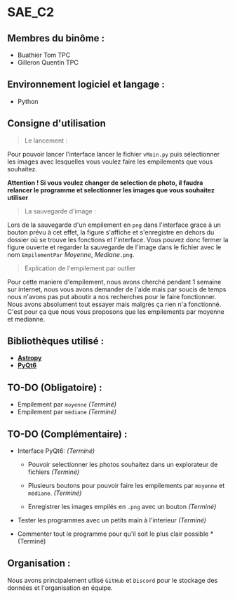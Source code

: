 # SAE_C2

## Membres du binôme : 

* Buathier Tom TPC
* Gilleron Quentin TPC

## Environnement logiciel et langage : 

* Python

## Consigne d'utilisation

> Le lancement :

Pour pouvoir lancer l'interface lancer le fichier `vMain.py` puis sélectionner les images avec lesquelles vous voulez faire les empilements que vous souhaitez.

**Attention ! Si vous voulez changer de selection de photo, il faudra relancer le programme et selectionner les images que vous souhaitez utiliser**

> La sauvegarde d'image :

Lors de la sauvegarde d'un empilement en `png` dans l'interface grace à un bouton prévu à cet effet, la figure s'affiche et s'enregistre en dehors du dossier où se trouve les fonctions et l'interface. Vous pouvez donc fermer la figure ouverte et regarder la sauvegarde de l'image dans le fichier avec le nom `EmpilementPar` *Moyenne*, *Mediane*`.png`.

> Explication de l'empilement par outlier

Pour cette maniere d'empilement, nous avons cherché pendant 1 semaine sur internet, nous vous avons demander de l'aide mais par soucis de temps nous n'avons pas put aboutir a nos recherches pour le faire fonctionner. Nous avons absolument tout essayer mais malgrès ça rien n'a fonctionné. C'est pour ça que nous vous proposons que les empilements par moyenne et medianne.

## Bibliothèques utilisé : 

* **[Astropy](https://www.astropy.org/)**
* **[PyQt6](https://www.riverbankcomputing.com/static/Docs/PyQt6/)**

## TO-DO (Obligatoire) :

* Empilement par `moyenne` *(Terminé)*
* Empilement par `médiane` *(Terminé)*

## TO-DO (Complémentaire) :

- Interface PyQt6: *(Terminé)*
    - Pouvoir selectionner les photos souhaitez dans un explorateur de fichiers *(Terminé)*

    - Plusieurs boutons pour pouvoir faire les empilements par `moyenne` et `médiane`. *(Terminé)*

    - Enregistrer les images empilés en `.png` avec un bouton *(Terminé)*
    
- Tester les programmes avec un petits main à l'interieur *(Terminé)*

- Commenter tout le programme pour qu'il soit le plus clair possible *(Terminé)

## Organisation :

Nous avons principalement utlisé `GitHub` et `Discord` pour le stockage des données et l'organisation en équipe.